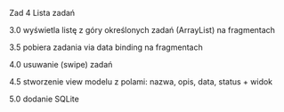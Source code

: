 Zad 4 Lista zadań

3.0 wyświetla listę z góry określonych zadań (ArrayList) na fragmentach

3.5 pobiera zadania via data binding na fragmentach

4.0 usuwanie (swipe) zadań

4.5 stworzenie view modelu z polami: nazwa, opis, data, status + widok

5.0 dodanie SQLite